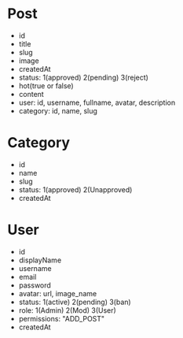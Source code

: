 # Post

- id
- title
- slug
- image
- createdAt
- status: 1(approved) 2(pending) 3(reject)
- hot(true or false)
- content
- user: id, username, fullname, avatar, description
- category: id, name, slug

# Category

- id
- name
- slug
- status: 1(approved) 2(Unapproved)
- createdAt

# User

- id
- displayName
- username
- email
- password
- avatar: url, image_name
- status: 1(active) 2(pending) 3(ban)
- role: 1(Admin) 2(Mod) 3(User)
- permissions: "ADD_POST"
- createdAt
